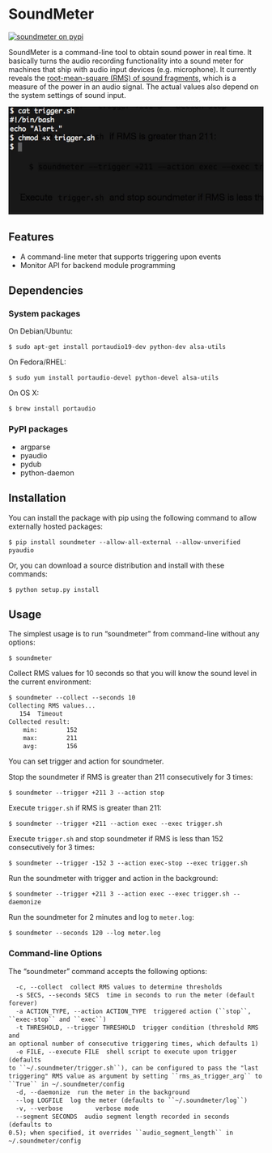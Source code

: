 SoundMeter
==========

[![soundmeter on pypi](https://img.shields.io/pypi/v/soundmeter.png)](https://pypi.python.org/pypi/soundmeter "soundmeter on pypi")

SoundMeter is a command-line tool to obtain sound power in real time. It
basically turns the audio recording functionality into a sound meter for
machines that ship with audio input devices (e.g. microphone). It
currently reveals the [root-mean-square (RMS) of sound fragments], which
is a measure of the power in an audio signal. The actual values also
depend on the system settings of sound input.

![demo](soundmeter.gif)

Features
--------

-   A command-line meter that supports triggering upon events
-   Monitor API for backend module programming

Dependencies
------------

### System packages

On Debian/Ubuntu:

    $ sudo apt-get install portaudio19-dev python-dev alsa-utils

On Fedora/RHEL:

    $ sudo yum install portaudio-devel python-devel alsa-utils

On OS X:

    $ brew install portaudio

### PyPI packages

-   argparse
-   pyaudio
-   pydub
-   python-daemon

Installation
------------

You can install the package with pip using the following command to
allow externally hosted packages:

    $ pip install soundmeter --allow-all-external --allow-unverified pyaudio

Or, you can download a source distribution and install with these
commands:

    $ python setup.py install

Usage
-----

The simplest usage is to run “soundmeter” from command-line without any
options:

    $ soundmeter

Collect RMS values for 10 seconds so that you will know the sound level
in the current environment:

    $ soundmeter --collect --seconds 10
    Collecting RMS values...
       154  Timeout
    Collected result:
        min:        152
        max:        211
        avg:        156

You can set trigger and action for soundmeter.

Stop the soundmeter if RMS is greater than 211 consecutively for 3
times:

    $ soundmeter --trigger +211 3 --action stop

Execute `trigger.sh` if RMS is greater than 211:

    $ soundmeter --trigger +211 --action exec --exec trigger.sh

Execute `trigger.sh` and stop soundmeter if RMS is less than 152
consecutively for 3 times:

    $ soundmeter --trigger -152 3 --action exec-stop --exec trigger.sh

Run the soundmeter with trigger and action in the background:

    $ soundmeter --trigger +211 3 --action exec --exec trigger.sh --daemonize

Run the soundmeter for 2 minutes and log to `meter.log`:

    $ soundmeter --seconds 120 --log meter.log

### Command-line Options

The “soundmeter” command accepts the following options:

```
  -c, --collect  collect RMS values to determine thresholds
  -s SECS, --seconds SECS  time in seconds to run the meter (default 
forever)
  -a ACTION_TYPE, --action ACTION_TYPE  triggered action (``stop``, 
``exec-stop`` and ``exec``)
  -t THRESHOLD, --trigger THRESHOLD  trigger condition (threshold RMS and 
an optional number of consecutive triggering times, which defaults 1)
  -e FILE, --execute FILE  shell script to execute upon trigger (defaults 
to ``~/.soundmeter/trigger.sh``), can be configured to pass the "last 
triggering" RMS value as argument by setting ``rms_as_trigger_arg`` to 
``True`` in ~/.soundmeter/config
  -d, --daemonize  run the meter in the background
  --log LOGFILE  log the meter (defaults to ``~/.soundmeter/log``)
  -v, --verbose         verbose mode
  --segment SECONDS  audio segment length recorded in seconds (defaults to 
0.5); when specified, it overrides ``audio_segment_length`` in 
~/.soundmeter/config
```

  [root-mean-square (RMS) of sound fragments]: http://docs.python.org/2/library/audioop.html#audioop.rms